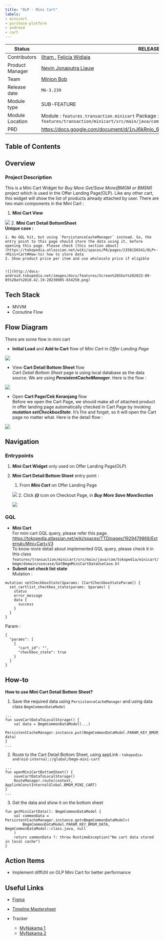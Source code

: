 ```yaml
---
title: "OLP - Mini Cart"
labels:
- minicart
- purchase-platform
- android
- cart
---
```



| **Status** | <!--start status:GREEN-->RELEASE<!--end status-->  |
| --- | --- |
| Contributors | [Ilham .](https://tokopedia.atlassian.net/wiki/people/5de4d2148743750d00b7cc12?ref=confluence) [Felicia Widjaja](https://tokopedia.atlassian.net/wiki/people/5c90c19d196abe2e884c82ed?ref=confluence)  |
| Product Manager | [Nevin Jonaputra Liauw](https://tokopedia.atlassian.net/wiki/people/60863032ccda29006b45df13?ref=confluence)  |
| Team | [Minion Bob](https://tokopedia.atlassian.net/people/team/2373d8a6-1afc-4f2a-aa7a-63855c273051) |
| Release date | `MA-3.239` |
| Module type | <!--start status:BLUE-->SUB-FEATURE<!--end status-->  |
| Module Location | Module : `features.transaction.minicart` Package : `features/transaction/minicart/src/main/java/com/tokopedia/minicart/bmgm` |
| PRD | <https://docs.google.com/document/d/1nJ6kRnjo_6g93GA0CSpZkZOkazgypBJVNfYt4Sjf3_8/>  |

## Table of Contents

<!--toc-->

## Overview

### Project Description

This is a Mini Cart Widget for *Buy More Get/Save More(BMGM or BMSM)* project which is used in the Offer Landing Page(OLP). Like any other cart, this widget will show the list of products already attached by user. There are two main components in the Mini Cart : 

1. **Mini Cart View**

![](http://docs-android.tokopedia.net/images/docs/features/Screen%20Shot%202023-09-05%20at%2010.40.48-20230905-034115.png)
2. **Mini Cart Detail BottomSheet**  
**Unique case :** 


	1. No GQL hit, but using `PersistanceCacheManager` instead. So, the entry point to this page should store the data using it, before opening this page. Please check [this section about](https://tokopedia.atlassian.net/wiki/spaces/PA/pages/2350156541/OLP+-+Mini+Cart#How-to) how to store data
	2. Show product price per item and use wholesale price if eligible  
	
	
	![](http://docs-android.tokopedia.net/images/docs/features/Screen%20Shot%202023-09-05%20at%2010.42.19-20230905-034250.png)

## Tech Stack

- MVVM
- Coroutine Flow

## Flow Diagram

There are some flow in mini cart

- **Initial Load** and **Add to Cart** flow of *Mini Cart* in *Offer Landing Page*

![](http://docs-android.tokopedia.net/images/docs/features/image-20230904-091601.png)

- View **Cart Detail Bottom Sheet** flow  
*Cart Detail Bottom Sheet* page is using local database as the data source. We are using ***PersistentCacheManager***. Here is the flow :

![](http://docs-android.tokopedia.net/images/docs/features/image-20230904-095906.png)

- Open **Cart Page/Cek Keranjang** flow  
Before we open the Cart Page, we should make all of attached product in offer landing page automatically checked in Cart Page by invoking ***mutation setCheckboxState***. It’s fire and forget, so it will open the Cart page no matter what. Here is the detail flow :

![](http://docs-android.tokopedia.net/images/docs/features/open%20cart%20flow-20230912-062242.png)

## Navigation

### Entrypoints

1. **Mini Cart Widget** only used on Offer Landing Page(OLP)
2. **Mini Cart Detail Bottom Sheet** entry point :


	1. From ***Mini Cart*** on Offer Landing Page
	
	![](http://docs-android.tokopedia.net/images/docs/features/Screen%20Shot%202023-09-05%20at%2010.35.55-20230905-033635.png)
	2. Click ***(i)*** icon on Checkout Page, in ***Buy More Save More******Section***
	
	![](http://docs-android.tokopedia.net/images/docs/features/Screen%20Shot%202023-10-06%20at%2016.51.35-20231006-095151.png)

### GQL

- **Mini Cart**  
For mini cart GQL query, please refer this page. <https://tokopedia.atlassian.net/wiki/spaces/TTD/pages/1929479868/External+Mini+Cart+V3>  
To know more detail about implemented GQL query, please check it in this class `features/transaction/minicart/src/main/java/com/tokopedia/minicart/bmgm/domain/usecase/GetBmgmMiniCartDataUseCase.kt`
- **Submit set check list state**  
Mutation : 



```
mutation setCheckboxState($params: [CartCheckboxStateParam]) {
  set_cartlist_checkbox_state(params: $params) {
    status
    error_message
    data {
      success
    }
  }
}
```

Param : 



```
{
  "params": [
    {
      "cart_id": "",
      "checkbox_state": true
    }
  ]
}
```

## How-to

**How to use Mini Cart Detail Bottom Sheet?**

1. Save the required data using `PersistanceCacheManager` and using data class `BmgmCommonDataModel`



```
...
fun saveCartDataToLocalStorage() {
    val data = BmgmCommonDataModel(...)
    PersistentCacheManager.instance.put(BmgmCommonDataModel.PARAM_KEY_BMGM_DATA, data)
}
...
```
2. Route to the Cart Detail Bottom Sheet, using appLink : `tokopedia-android-internal://global/bmgm-mini-cart`



```
...
fun openMiniCartBottomSheet() {
    saveCartDataToLocalStorage()
    RouteManager.route(context, ApplinkConstInternalGlobal.BMGM_MINI_CART)
}
...
```
3. Get the data and show it on the bottom sheet



```
fun getMiniCartData(): BmgmCommonDataModel {
    val commonData = PersistentCacheManager.instance.get<BmgmCommonDataModel>(
        BmgmCommonDataModel.PARAM_KEY_BMGM_DATA, BmgmCommonDataModel::class.java, null
    )
    return commonData ?: throw RuntimeException("No cart data stored in local cache")
}
```

## Action Items

- Implement diffUtil on OLP Mini Cart for better performance

## Useful Links

- [Figma](https://www.figma.com/file/KfiaRWebt5C9r5o5BnwbJQ/Buy-More-Get-More?type=design&node-id=4671-407937&mode=dev)
- [Timeline Mastersheet](https://docs.google.com/spreadsheets/d/1E6pBhbAV-u-JuQBWRvH_gCDICVjn1mJhlXBlVXi44l8/edit#gid=190299628)
- Tracker


	- [MyNakama 1](https://mynakama.tokopedia.com/datatracker/product/requestdetail/view/4231)
	- [MyNakama 2](https://mynakama.tokopedia.com/datatracker/requestdetail/view/4164)
